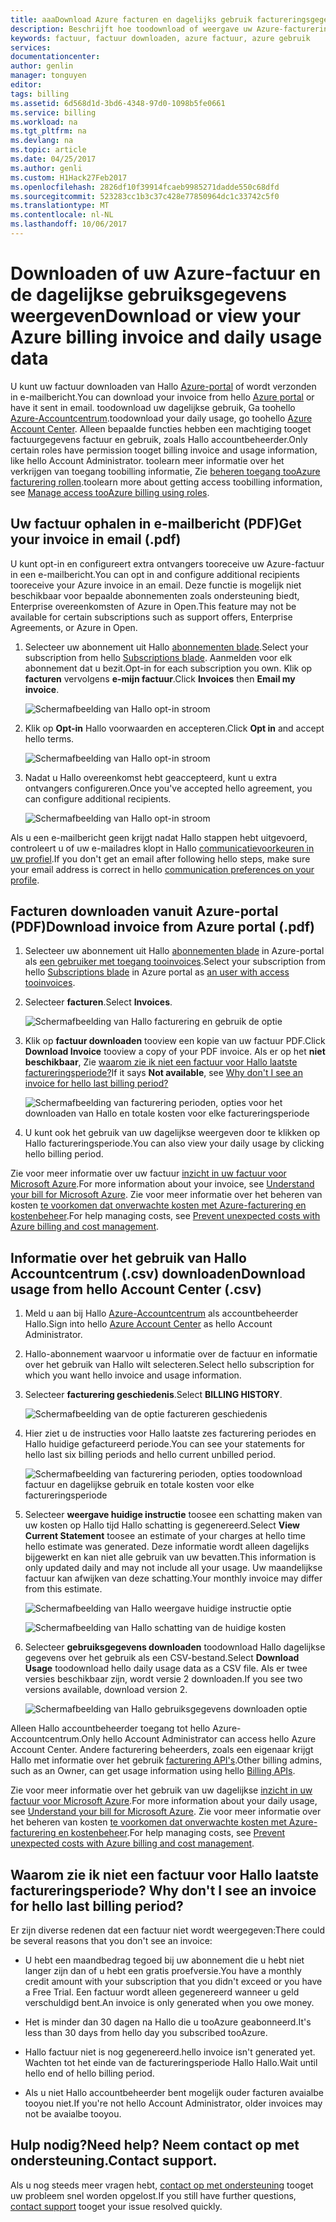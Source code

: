```yaml
---
title: aaaDownload Azure facturen en dagelijks gebruik factureringsgegevens | Microsoft Docs
description: Beschrijft hoe toodownload of weergave uw Azure-facturering factuur- en gebruiksgegevens dagelijks.
keywords: factuur, factuur downloaden, azure factuur, azure gebruik
services: 
documentationcenter: 
author: genlin
manager: tonguyen
editor: 
tags: billing
ms.assetid: 6d568d1d-3bd6-4348-97d0-1098b5fe0661
ms.service: billing
ms.workload: na
ms.tgt_pltfrm: na
ms.devlang: na
ms.topic: article
ms.date: 04/25/2017
ms.author: genli
ms.custom: H1Hack27Feb2017
ms.openlocfilehash: 2826df10f39914fcaeb9985271dadde550c68dfd
ms.sourcegitcommit: 523283cc1b3c37c428e77850964dc1c33742c5f0
ms.translationtype: MT
ms.contentlocale: nl-NL
ms.lasthandoff: 10/06/2017
---
```

# <a name="download-or-view-your-azure-billing-invoice-and-daily-usage-data"></a><span data-ttu-id="beae1-104">Downloaden of uw Azure-factuur en de dagelijkse gebruiksgegevens weergeven</span><span class="sxs-lookup"><span data-stu-id="beae1-104">Download or view your Azure billing invoice and daily usage data</span></span>
<span data-ttu-id="beae1-105">U kunt uw factuur downloaden van Hallo [Azure-portal](https://portal.azure.com/#blade/Microsoft_Azure_Billing/SubscriptionsBlade) of wordt verzonden in e-mailbericht.</span><span class="sxs-lookup"><span data-stu-id="beae1-105">You can download your invoice from hello [Azure portal](https://portal.azure.com/#blade/Microsoft_Azure_Billing/SubscriptionsBlade) or have it sent in email.</span></span> <span data-ttu-id="beae1-106">toodownload uw dagelijkse gebruik, Ga toohello [Azure-Accountcentrum](https://account.windowsazure.com).</span><span class="sxs-lookup"><span data-stu-id="beae1-106">toodownload your daily usage, go toohello [Azure Account Center](https://account.windowsazure.com).</span></span> <span data-ttu-id="beae1-107">Alleen bepaalde functies hebben een machtiging tooget factuurgegevens factuur en gebruik, zoals Hallo accountbeheerder.</span><span class="sxs-lookup"><span data-stu-id="beae1-107">Only certain roles have permission tooget billing invoice and usage information, like hello Account Administrator.</span></span> <span data-ttu-id="beae1-108">toolearn meer informatie over het verkrijgen van toegang toobilling informatie, Zie [beheren toegang tooAzure facturering rollen](billing-manage-access.md).</span><span class="sxs-lookup"><span data-stu-id="beae1-108">toolearn more about getting access toobilling information, see [Manage access tooAzure billing using roles](billing-manage-access.md).</span></span>

## <a name="get-your-invoice-in-email-pdf"></a><span data-ttu-id="beae1-109">Uw factuur ophalen in e-mailbericht (PDF)</span><span class="sxs-lookup"><span data-stu-id="beae1-109">Get your invoice in email (.pdf)</span></span>
<span data-ttu-id="beae1-110">U kunt opt-in en configureert extra ontvangers tooreceive uw Azure-factuur in een e-mailbericht.</span><span class="sxs-lookup"><span data-stu-id="beae1-110">You can opt in and configure additional recipients tooreceive your Azure invoice in an email.</span></span> <span data-ttu-id="beae1-111">Deze functie is mogelijk niet beschikbaar voor bepaalde abonnementen zoals ondersteuning biedt, Enterprise overeenkomsten of Azure in Open.</span><span class="sxs-lookup"><span data-stu-id="beae1-111">This feature may not be available for certain subscriptions such as support offers, Enterprise Agreements, or Azure in Open.</span></span>

1. <span data-ttu-id="beae1-112">Selecteer uw abonnement uit Hallo [abonnementen blade](https://portal.azure.com/#blade/Microsoft_Azure_Billing/SubscriptionsBlade).</span><span class="sxs-lookup"><span data-stu-id="beae1-112">Select your subscription from hello [Subscriptions blade](https://portal.azure.com/#blade/Microsoft_Azure_Billing/SubscriptionsBlade).</span></span> <span data-ttu-id="beae1-113">Aanmelden voor elk abonnement dat u bezit.</span><span class="sxs-lookup"><span data-stu-id="beae1-113">Opt-in for each subscription you own.</span></span> <span data-ttu-id="beae1-114">Klik op **facturen** vervolgens **e-mijn factuur**.</span><span class="sxs-lookup"><span data-stu-id="beae1-114">Click **Invoices** then **Email my invoice**.</span></span> 

    ![Schermafbeelding van Hallo opt-in stroom](./media/billing-download-azure-invoice-daily-usage-date/InvoicesDeepLink.PNG)
    
2. <span data-ttu-id="beae1-116">Klik op **Opt-in** Hallo voorwaarden en accepteren.</span><span class="sxs-lookup"><span data-stu-id="beae1-116">Click **Opt in** and accept hello terms.</span></span>

    ![Schermafbeelding van Hallo opt-in stroom](./media/billing-download-azure-invoice-daily-usage-date/InvoiceArticleStep2.PNG)
 
3. <span data-ttu-id="beae1-118">Nadat u Hallo overeenkomst hebt geaccepteerd, kunt u extra ontvangers configureren.</span><span class="sxs-lookup"><span data-stu-id="beae1-118">Once you've accepted hello agreement, you can configure additional recipients.</span></span>

    ![Schermafbeelding van Hallo opt-in stroom](./media/billing-download-azure-invoice-daily-usage-date/InvoiceArticleStep3.PNG)
    
<span data-ttu-id="beae1-120">Als u een e-mailbericht geen krijgt nadat Hallo stappen hebt uitgevoerd, controleert u of uw e-mailadres klopt in Hallo [communicatievoorkeuren in uw profiel](https://account.windowsazure.com/profile).</span><span class="sxs-lookup"><span data-stu-id="beae1-120">If you don't get an email after following hello steps, make sure your email address is correct in hello [communication preferences on your profile](https://account.windowsazure.com/profile).</span></span>

## <a name="download-invoice-from-azure-portal-pdf"></a><span data-ttu-id="beae1-121">Facturen downloaden vanuit Azure-portal (PDF)</span><span class="sxs-lookup"><span data-stu-id="beae1-121">Download invoice from Azure portal (.pdf)</span></span>

1. <span data-ttu-id="beae1-122">Selecteer uw abonnement uit Hallo [abonnementen blade](https://portal.azure.com/#blade/Microsoft_Azure_Billing/SubscriptionsBlade) in Azure-portal als [een gebruiker met toegang tooinvoices](billing-manage-access.md).</span><span class="sxs-lookup"><span data-stu-id="beae1-122">Select your subscription from hello [Subscriptions blade](https://portal.azure.com/#blade/Microsoft_Azure_Billing/SubscriptionsBlade) in Azure portal as [an user with access tooinvoices](billing-manage-access.md).</span></span>

2. <span data-ttu-id="beae1-123">Selecteer **facturen**.</span><span class="sxs-lookup"><span data-stu-id="beae1-123">Select **Invoices**.</span></span> 

    ![Schermafbeelding van Hallo facturering en gebruik de optie](./media/billing-download-azure-invoice-daily-usage-date/billingandusage.png) 

3. <span data-ttu-id="beae1-125">Klik op **factuur downloaden** tooview een kopie van uw factuur PDF.</span><span class="sxs-lookup"><span data-stu-id="beae1-125">Click **Download Invoice** tooview a copy of your PDF invoice.</span></span> <span data-ttu-id="beae1-126">Als er op het **niet beschikbaar**, Zie [waarom zie ik niet een factuur voor Hallo laatste factureringsperiode?](#noinvoice)</span><span class="sxs-lookup"><span data-stu-id="beae1-126">If it says **Not available**, see [Why don't I see an invoice for hello last billing period?](#noinvoice)</span></span>

    ![Schermafbeelding van facturering perioden, opties voor het downloaden van Hallo en totale kosten voor elke factureringsperiode](./media/billing-download-azure-invoice-daily-usage-date/billing4.png)

4. <span data-ttu-id="beae1-128">U kunt ook het gebruik van uw dagelijkse weergeven door te klikken op Hallo factureringsperiode.</span><span class="sxs-lookup"><span data-stu-id="beae1-128">You can also view your daily usage by clicking hello billing period.</span></span> 

<span data-ttu-id="beae1-129">Zie voor meer informatie over uw factuur [inzicht in uw factuur voor Microsoft Azure](billing-understand-your-bill.md).</span><span class="sxs-lookup"><span data-stu-id="beae1-129">For more information about your invoice, see [Understand your bill for Microsoft Azure](billing-understand-your-bill.md).</span></span> <span data-ttu-id="beae1-130">Zie voor meer informatie over het beheren van kosten [te voorkomen dat onverwachte kosten met Azure-facturering en kostenbeheer](billing-getting-started.md).</span><span class="sxs-lookup"><span data-stu-id="beae1-130">For help managing costs, see [Prevent unexpected costs with Azure billing and cost management](billing-getting-started.md).</span></span>

## <a name="download-usage-from-hello-account-center-csv"></a><span data-ttu-id="beae1-131">Informatie over het gebruik van Hallo Accountcentrum (.csv) downloaden</span><span class="sxs-lookup"><span data-stu-id="beae1-131">Download usage from hello Account Center (.csv)</span></span>

1. <span data-ttu-id="beae1-132">Meld u aan bij Hallo [Azure-Accountcentrum](https://account.windowsazure.com/subscriptions) als accountbeheerder Hallo.</span><span class="sxs-lookup"><span data-stu-id="beae1-132">Sign into hello [Azure Account Center](https://account.windowsazure.com/subscriptions) as hello Account Administrator.</span></span>

2. <span data-ttu-id="beae1-133">Hallo-abonnement waarvoor u informatie over de factuur en informatie over het gebruik van Hallo wilt selecteren.</span><span class="sxs-lookup"><span data-stu-id="beae1-133">Select hello subscription for which you want hello invoice and usage information.</span></span>

3. <span data-ttu-id="beae1-134">Selecteer **facturering geschiedenis**.</span><span class="sxs-lookup"><span data-stu-id="beae1-134">Select **BILLING HISTORY**.</span></span> 

    ![Schermafbeelding van de optie factureren geschiedenis](./media/billing-download-azure-invoice-daily-usage-date/Billinghisotry.png)

4. <span data-ttu-id="beae1-136">Hier ziet u de instructies voor Hallo laatste zes facturering periodes en Hallo huidige gefactureerd periode.</span><span class="sxs-lookup"><span data-stu-id="beae1-136">You can see your statements for hello last six billing periods and hello current unbilled period.</span></span> 

    ![Schermafbeelding van facturering perioden, opties toodownload factuur en dagelijkse gebruik en totale kosten voor elke factureringsperiode](./media/billing-download-azure-invoice-daily-usage-date/billingSum.png)

5. <span data-ttu-id="beae1-138">Selecteer **weergave huidige instructie** toosee een schatting maken van uw kosten op Hallo tijd Hallo schatting is gegenereerd.</span><span class="sxs-lookup"><span data-stu-id="beae1-138">Select **View Current Statement** toosee an estimate of your charges at hello time hello estimate was generated.</span></span> <span data-ttu-id="beae1-139">Deze informatie wordt alleen dagelijks bijgewerkt en kan niet alle gebruik van uw bevatten.</span><span class="sxs-lookup"><span data-stu-id="beae1-139">This information is only updated daily and may not include all your usage.</span></span> <span data-ttu-id="beae1-140">Uw maandelijkse factuur kan afwijken van deze schatting.</span><span class="sxs-lookup"><span data-stu-id="beae1-140">Your monthly invoice may differ from this estimate.</span></span>

    ![Schermafbeelding van Hallo weergave huidige instructie optie](./media/billing-download-azure-invoice-daily-usage-date/billingSum2.png)

    ![Schermafbeelding van Hallo schatting van de huidige kosten](./media/billing-download-azure-invoice-daily-usage-date/billingSum3.png)

6. <span data-ttu-id="beae1-143">Selecteer **gebruiksgegevens downloaden** toodownload Hallo dagelijkse gegevens over het gebruik als een CSV-bestand.</span><span class="sxs-lookup"><span data-stu-id="beae1-143">Select **Download Usage** toodownload hello daily usage data as a CSV file.</span></span> <span data-ttu-id="beae1-144">Als er twee versies beschikbaar zijn, wordt versie 2 downloaden.</span><span class="sxs-lookup"><span data-stu-id="beae1-144">If you see two versions available, download version 2.</span></span>

    ![Schermafbeelding van Hallo gebruiksgegevens downloaden optie](./media/billing-download-azure-invoice-daily-usage-date/DLusage.png)

<span data-ttu-id="beae1-146">Alleen Hallo accountbeheerder toegang tot hello Azure-Accountcentrum.</span><span class="sxs-lookup"><span data-stu-id="beae1-146">Only hello Account Administrator can access hello Azure Account Center.</span></span> <span data-ttu-id="beae1-147">Andere facturering beheerders, zoals een eigenaar krijgt Hallo met informatie over het gebruik [facturering API's](billing-usage-rate-card-overview.md).</span><span class="sxs-lookup"><span data-stu-id="beae1-147">Other billing admins, such as an Owner, can get usage information using hello [Billing APIs](billing-usage-rate-card-overview.md).</span></span>

<span data-ttu-id="beae1-148">Zie voor meer informatie over het gebruik van uw dagelijkse [inzicht in uw factuur voor Microsoft Azure](billing-understand-your-bill.md).</span><span class="sxs-lookup"><span data-stu-id="beae1-148">For more information about your daily usage, see [Understand your bill for Microsoft Azure](billing-understand-your-bill.md).</span></span> <span data-ttu-id="beae1-149">Zie voor meer informatie over het beheren van kosten [te voorkomen dat onverwachte kosten met Azure-facturering en kostenbeheer](billing-getting-started.md).</span><span class="sxs-lookup"><span data-stu-id="beae1-149">For help managing costs, see [Prevent unexpected costs with Azure billing and cost management](billing-getting-started.md).</span></span>

## <span data-ttu-id="beae1-150"><a name="noinvoice"></a>Waarom zie ik niet een factuur voor Hallo laatste factureringsperiode?</span><span class="sxs-lookup"><span data-stu-id="beae1-150"><a name="noinvoice"></a> Why don't I see an invoice for hello last billing period?</span></span>

<span data-ttu-id="beae1-151">Er zijn diverse redenen dat een factuur niet wordt weergegeven:</span><span class="sxs-lookup"><span data-stu-id="beae1-151">There could be several reasons that you don't see an invoice:</span></span>

- <span data-ttu-id="beae1-152">U hebt een maandbedrag tegoed bij uw abonnement die u hebt niet langer zijn dan of u hebt een gratis proefversie.</span><span class="sxs-lookup"><span data-stu-id="beae1-152">You have a monthly credit amount with your subscription that you didn't exceed or you have a Free Trial.</span></span> <span data-ttu-id="beae1-153">Een factuur wordt alleen gegenereerd wanneer u geld verschuldigd bent.</span><span class="sxs-lookup"><span data-stu-id="beae1-153">An invoice is only generated when you owe money.</span></span>

- <span data-ttu-id="beae1-154">Het is minder dan 30 dagen na Hallo die u tooAzure geabonneerd.</span><span class="sxs-lookup"><span data-stu-id="beae1-154">It's less than 30 days from hello day you subscribed tooAzure.</span></span>

- <span data-ttu-id="beae1-155">Hallo factuur niet is nog gegenereerd.</span><span class="sxs-lookup"><span data-stu-id="beae1-155">hello invoice isn't generated yet.</span></span> <span data-ttu-id="beae1-156">Wachten tot het einde van de factureringsperiode Hallo Hallo.</span><span class="sxs-lookup"><span data-stu-id="beae1-156">Wait until hello end of hello billing period.</span></span>

- <span data-ttu-id="beae1-157">Als u niet Hallo accountbeheerder bent mogelijk ouder facturen avaialbe tooyou niet.</span><span class="sxs-lookup"><span data-stu-id="beae1-157">If you're not hello Account Administrator, older invoices may not be avaialbe tooyou.</span></span>

## <a name="need-help-contact-support"></a><span data-ttu-id="beae1-158">Hulp nodig?</span><span class="sxs-lookup"><span data-stu-id="beae1-158">Need help?</span></span> <span data-ttu-id="beae1-159">Neem contact op met ondersteuning.</span><span class="sxs-lookup"><span data-stu-id="beae1-159">Contact support.</span></span>
<span data-ttu-id="beae1-160">Als u nog steeds meer vragen hebt, [contact op met ondersteuning](https://portal.azure.com/?#blade/Microsoft_Azure_Support/HelpAndSupportBlade) tooget uw probleem snel worden opgelost.</span><span class="sxs-lookup"><span data-stu-id="beae1-160">If you still have further questions, [contact support](https://portal.azure.com/?#blade/Microsoft_Azure_Support/HelpAndSupportBlade) tooget your issue resolved quickly.</span></span>

